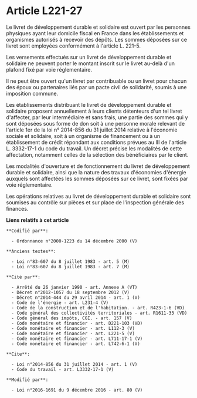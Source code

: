 # Article L221-27

Le livret de développement durable et solidaire est ouvert par les personnes physiques ayant leur domicile fiscal en France
dans les établissements et organismes autorisés à recevoir des dépôts. Les sommes déposées sur ce livret sont employées
conformément à l'article L. 221-5. 

Les versements effectués sur un livret de développement durable et solidaire ne peuvent porter le montant inscrit sur le
livret au-delà d'un plafond fixé par voie réglementaire. 

Il ne peut être ouvert qu'un livret par contribuable ou un livret pour chacun des époux ou partenaires liés par un pacte
civil de solidarité, soumis à une imposition commune. 

Les établissements distribuant le livret de développement durable et solidaire proposent annuellement à leurs clients
détenteurs d'un tel livret d'affecter, par leur intermédiaire et sans frais, une partie des sommes qui y sont déposées sous
forme de don soit à une personne morale relevant de l'article 1er de la loi n° 2014-856 du 31 juillet 2014 relative à
l'économie sociale et solidaire, soit à un organisme de financement ou à un établissement de crédit répondant aux conditions
prévues au III de l'article L. 3332-17-1 du code du travail. Un décret précise les modalités de cette affectation, notamment
celles de la sélection des bénéficiaires par le client. 

Les modalités d'ouverture et de fonctionnement du livret de développement durable et solidaire, ainsi que la nature des
travaux d'économies d'énergie auxquels sont affectées les sommes déposées sur ce livret, sont fixées par voie réglementaire. 

Les opérations relatives au livret de développement durable et solidaire sont soumises au contrôle sur pièces et sur place de
l'inspection générale des finances.

**Liens relatifs à cet article**

	**Codifié par**:

	  - Ordonnance n°2000-1223 du 14 décembre 2000 (V)

	**Anciens textes**:

	  - Loi n°83-607 du 8 juillet 1983 - art. 5 (M)
	  - Loi n°83-607 du 8 juillet 1983 - art. 7 (M)

	**Cité par**:

	  - Arrêté du 26 janvier 1990 - art. Annexe A (VT)
	  - Décret n°2012-1057 du 18 septembre 2012 (V)
	  - Décret n°2014-444 du 29 avril 2014 - art. 1 (V)
	  - Code de l'énergie - art. L231-4 (V)
	  - Code de la construction et de l'habitation. - art. R423-1-6 (VD)
	  - Code général des collectivités territoriales - art. R1611-33 (VD)
	  - Code général des impôts, CGI. - art. 157 (V)
	  - Code monétaire et financier - art. D221-103 (VD)
	  - Code monétaire et financier - art. L112-3 (V)
	  - Code monétaire et financier - art. L221-5 (V)
	  - Code monétaire et financier - art. L711-17-1 (V)
	  - Code monétaire et financier - art. L742-6-1 (V)

	**Cite**:

	  - Loi n°2014-856 du 31 juillet 2014 - art. 1 (V)
	  - Code du travail - art. L3332-17-1 (V)

	**Modifié par**:

	  - Loi n°2016-1691 du 9 décembre 2016 - art. 80 (V)
